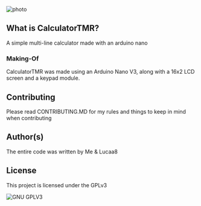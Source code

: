 ![photo](https://i.imgur.com/TnbT9H3.jpg)
## What is CalculatorTMR?
A simple multi-line calculator made with an arduino nano

### Making-Of
CalculatorTMR was made using an Arduino Nano V3, along with a 16x2 LCD screen and a keypad module.

## Contributing

Please read CONTRIBUTING.MD for my rules and things to keep in mind when contributing

## Author(s)
The entire code was written by Me & Lucaa8
## License

This project is licensed under the GPLv3

![GNU GPLV3](https://imgur.com/imkUoGR.png)



